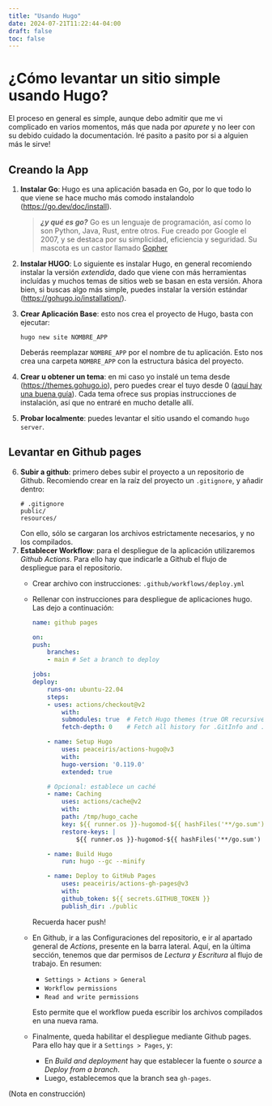```yaml
---
title: "Usando Hugo"
date: 2024-07-21T11:22:44-04:00
draft: false
toc: false
---
```


# ¿Cómo levantar un sitio simple usando Hugo?
El proceso en general es simple, aunque debo admitir que me vi complicado en varios momentos, más que nada por *apurete* y no leer con su debido cuidado la documentación. Iré pasito a pasito por si a alguien más le sirve!

## Creando la App

1. __Instalar Go__: Hugo es una aplicación basada en Go, por lo que todo lo que viene se hace mucho más comodo instalandolo (https://go.dev/doc/install).
    > __*¿y qué es go?*__ Go es un lenguaje de programación, así como lo son Python, Java, Rust, entre otros. Fue creado por Google el 2007, y se destaca por su simplicidad, eficiencia y seguridad.
    Su mascota es un castor llamado [Gopher](https://go.dev/blog/gopher)
2. __Instalar HUGO__: Lo siguiente es instalar Hugo, en general recomiendo instalar la versión *extendida*, dado que viene con más herramientas incluídas y muchos temas de sitios web se basan en esta versión. Ahora bien, si buscas algo más simple, puedes instalar la versión estándar (https://gohugo.io/installation/).

3. __Crear Aplicación Base__: esto nos crea el proyecto de Hugo, basta con ejecutar:
    ```
    hugo new site NOMBRE_APP
    ```
    Deberás reemplazar `NOMBRE_APP` por el nombre de tu aplicación. Esto nos crea una carpeta `NOMBRE_APP` con la estructura básica del proyecto.
4. __Crear u obtener un tema__: en mi caso yo instalé un tema desde (https://themes.gohugo.io), pero puedes crear el tuyo desde 0 ([aquí hay una buena guía](https://draft.dev/learn/creating-hugo-themes)). Cada tema ofrece sus propias instrucciones de instalación, así que no entraré en mucho detalle allí.
5. __Probar localmente__: puedes levantar el sitio usando el comando `hugo server`.

## Levantar en Github pages
6. __Subir a github__: primero debes subir el proyecto a un repositorio de Github. Recomiendo crear en la raíz del proyecto un `.gitignore`, y añadir dentro:
    ```
    # .gitignore
    public/
    resources/
    ```
    Con ello, sólo se cargaran los archivos estrictamente necesarios, y no los compilados.
7. __Establecer Workflow__: para el despliegue de la aplicación utilizaremos *Github Actions*. Para ello hay que indicarle a Github el flujo de despliegue para el repositorio.
    - Crear archivo con instrucciones: `.github/workflows/deploy.yml`
    - Rellenar con instrucciones para despliegue de aplicaciones hugo. Las dejo a continuación:
        ```yml
        name: github pages

        on:
        push:
            branches:
            - main # Set a branch to deploy

        jobs:
        deploy:
            runs-on: ubuntu-22.04
            steps:
            - uses: actions/checkout@v2
                with:
                submodules: true  # Fetch Hugo themes (true OR recursive)
                fetch-depth: 0    # Fetch all history for .GitInfo and .Lastmod

            - name: Setup Hugo
                uses: peaceiris/actions-hugo@v3
                with:
                hugo-version: '0.119.0'
                extended: true

            # Opcional: establece un caché
            - name: Caching
                uses: actions/cache@v2
                with:
                path: /tmp/hugo_cache
                key: ${{ runner.os }}-hugomod-${{ hashFiles('**/go.sum') }}
                restore-keys: |
                    ${{ runner.os }}-hugomod-${{ hashFiles('**/go.sum') }}

            - name: Build Hugo
                run: hugo --gc --minify

            - name: Deploy to GitHub Pages
                uses: peaceiris/actions-gh-pages@v3
                with:
                github_token: ${{ secrets.GITHUB_TOKEN }}
                publish_dir: ./public
        ```
        Recuerda hacer push!
    - En Github, ir a las Configuraciones del repositorio, e ir al apartado general de *Actions*, presente en la barra lateral. Aquí, en la última sección, tenemos que dar permisos de *Lectura y Escritura* al flujo de trabajo. En resumen:
        - `Settings > Actions > General`
        - `Workflow permissions`
        - `Read and write permissions`

        Esto permite que el workflow pueda escribir los archivos compilados en una nueva rama.
    - Finalmente, queda habilitar el despliegue mediante Github pages. Para ello hay que ir a `Settings > Pages`, y:
        - En *Build and deployment* hay que establecer la fuente o *source* a *Deploy from a branch*.
        - Luego, establecemos que la branch sea `gh-pages`.

(Nota en construcción)

